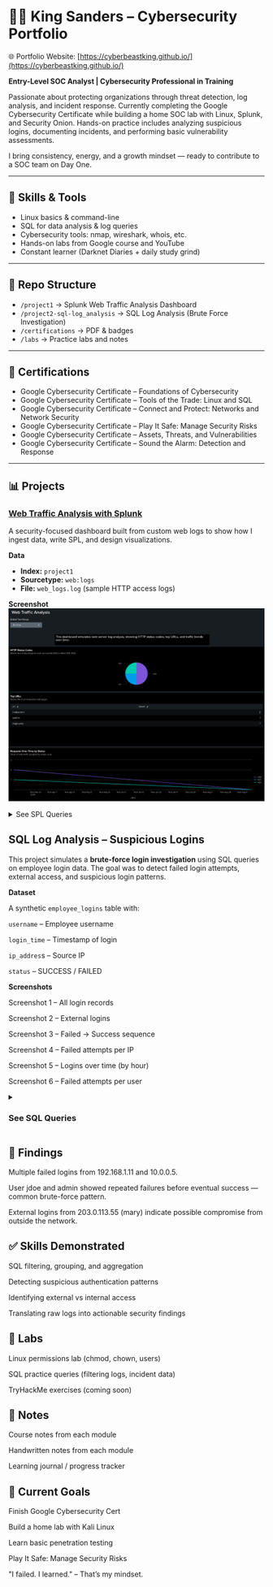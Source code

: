 # 👋🏽 King Sanders – Cybersecurity Portfolio
🌐 Portfolio Website: [https://cyberbeastking.github.io/](https://cyberbeastking.github.io/)

**Entry-Level SOC Analyst | Cybersecurity Professional in Training**

Passionate about protecting organizations through threat detection, log analysis, and incident response. Currently completing the Google Cybersecurity Certificate while building a home SOC lab with Linux, Splunk, and Security Onion. Hands-on practice includes analyzing suspicious logins, documenting incidents, and performing basic vulnerability assessments.  

I bring consistency, energy, and a growth mindset — ready to contribute to a SOC team on Day One.  

---

## 🧠 Skills & Tools
- Linux basics & command-line  
- SQL for data analysis & log queries  
- Cybersecurity tools: nmap, wireshark, whois, etc.  
- Hands-on labs from Google course and YouTube  
- Constant learner (Darknet Diaries + daily study grind)  

---

## 📂 Repo Structure
- `/project1` → Splunk Web Traffic Analysis Dashboard  
- `/project2-sql-log_analysis` → SQL Log Analysis (Brute Force Investigation)  
- `/certifications` → PDF & badges  
- `/labs` → Practice labs and notes  

---

## 🔐 Certifications
- Google Cybersecurity Certificate – Foundations of Cybersecurity  
- Google Cybersecurity Certificate – Tools of the Trade: Linux and SQL  
- Google Cybersecurity Certificate – Connect and Protect: Networks and Network Security  
- Google Cybersecurity Certificate – Play It Safe: Manage Security Risks  
- Google Cybersecurity Certificate – Assets, Threats, and Vulnerabilities  
- Google Cybersecurity Certificate – Sound the Alarm: Detection and Response  

---

## 📊 Projects  

### [Web Traffic Analysis with Splunk](./project1/README.md)  
A security-focused dashboard built from custom web logs to show how I ingest data, write SPL, and design visualizations.  

**Data**  
- **Index:** `project1`  
- **Sourcetype:** `web:logs`  
- **File:** `web_logs.log` (sample HTTP access logs)  

**Screenshot**  
![Web Traffic Analysis Dashboard](project/web-traffic-analysis.png)  

<details>
<summary>See SPL Queries</summary>

#### 1) HTTP Status Codes
```spl
index=project1 sourcetype=web:logs
| stats count by status
| sort - count
```
Requests by URL
```sql
index=project1 sourcetype=web:logs
| stats count by url
| sort - count
```
Requests Over Time by Status
```sql
index=project1 sourcetype=web:logs
| timechart span=10m count by status
```
Top Source IPs
```sql
index=project1 sourcetype=web:logs
| stats count by src_ip
| sort - count
```
</details>

<h2>SQL Log Analysis – Suspicious Logins</h2>

This project simulates a **brute-force login investigation** using SQL queries on employee login data. The goal was to detect failed login attempts, external access, and suspicious login patterns.

**Dataset**

A synthetic `employee_logins` table with:

`username` – Employee username

`login_time` – Timestamp of login

`ip_addres`s – Source IP

`status` – SUCCESS / FAILED

**Screenshots**

Screenshot 1 – All login records

Screenshot 2 – External logins

Screenshot 3 – Failed → Success sequence

Screenshot 4 – Failed attempts per IP

Screenshot 5 – Logins over time (by hour)

Screenshot 6 – Failed attempts per user
<details>
<summary><h3>See SQL Queries</h3></summary>
  
  All Login Records
  ```sql
  SELECT * 
FROM employee_logins
ORDER BY login_time;
```
External Logins (Outside Internal IP Range)
```sql
SELECT id, username, login_time, ip_address, status
FROM employee_logins
WHERE ip_address NOT LIKE '192.168.%'
  AND ip_address NOT LIKE '10.%'
  AND ip_address NOT LIKE '172.16.%'
ORDER BY login_time;
```
First Failed → First Success (Suspicious Sequence)
```sql
WITH first_failed AS (
  SELECT username, MIN(login_time) AS first_failed_time
  FROM employee_logins
  WHERE status = 'FAILED'
  GROUP BY username
),
first_success AS (
  SELECT username, MIN(login_time) AS first_success_time
  FROM employee_logins
  WHERE status = 'SUCCESS'
  GROUP BY username
)
SELECT f.username, f.first_failed_time, s.first_success_time
FROM first_failed f
JOIN first_success s ON f.username = s.username;
```
Failed Attempts per IP
```sql
SELECT ip_address, COUNT(*) AS failed_count
FROM employee_logins
WHERE status = 'FAILED'
GROUP BY ip_address
ORDER BY failed_count DESC, ip_address;
```
Logins Over Time (by Hour)
```sql
SELECT strftime('%Y-%m-%d %H:00', login_time) AS hour_bucket,
       SUM(CASE WHEN status = 'SUCCESS' THEN 1 ELSE 0 END) AS success_count,
       SUM(CASE WHEN status = 'FAILED' THEN 1 ELSE 0 END) AS failed_count
FROM employee_logins
GROUP BY hour_bucket
ORDER BY hour_bucket;
```
Failed Attempts per User
```sql
SELECT username, COUNT(*) AS failed_attempts
FROM employee_logins
WHERE status = 'FAILED'
GROUP BY username
ORDER BY failed_attempts DESC, username;
```
</details>

## 🚩 Findings

Multiple failed logins from 192.168.1.11 and 10.0.0.5.

User jdoe and admin showed repeated failures before eventual success — common brute-force pattern.

External logins from 203.0.113.55 (mary) indicate possible compromise from outside the network.

## ✅ Skills Demonstrated

SQL filtering, grouping, and aggregation

Detecting suspicious authentication patterns

Identifying external vs internal access

Translating raw logs into actionable security findings

## 🧪 Labs

Linux permissions lab (chmod, chown, users)

SQL practice queries (filtering logs, incident data)

TryHackMe exercises (coming soon)

## 📓 Notes

Course notes from each module

Handwritten notes from each module

Learning journal / progress tracker

## 📌 Current Goals

Finish Google Cybersecurity Cert

Build a home lab with Kali Linux

Learn basic penetration testing

Play It Safe: Manage Security Risks

"I failed. I learned." – That’s my mindset.
